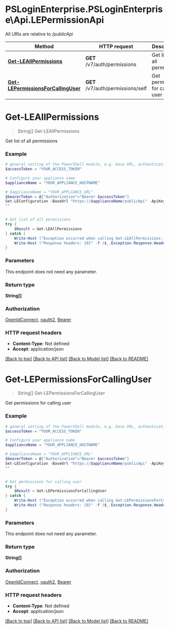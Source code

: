 # PSLoginEnterprise.PSLoginEnterprise\Api.LEPermissionApi

All URIs are relative to */publicApi*

Method | HTTP request | Description
------------- | ------------- | -------------
[**Get-LEAllPermissions**](LEPermissionApi.md#Get-LEAllPermissions) | **GET** /v7/auth/permissions | Get list of all permissions
[**Get-LEPermissionsForCallingUser**](LEPermissionApi.md#Get-LEPermissionsForCallingUser) | **GET** /v7/auth/permissions/self | Get permissions for calling user


<a id="Get-LEAllPermissions"></a>
# **Get-LEAllPermissions**
> String[] Get-LEAllPermissions<br>

Get list of all permissions

### Example
```powershell
# general setting of the PowerShell module, e.g. base URL, authentication, etc
$accessToken = "YOUR_ACCESS_TOKEN"

# Configure your appliance name
$applianceName = "YOUR_APPLIANCE_HOSTNAME"

# $applianceName = "YOUR_APPLIANCE_URL"
$bearerToken = @{"Authorization"="Bearer $accessToken"}
Set-LEConfiguration -BaseUrl "https://$applianceName/publicApi" -ApiKey $bearerToken
""


# Get list of all permissions
try {
    $Result = Get-LEAllPermissions
} catch {
    Write-Host ("Exception occurred when calling Get-LEAllPermissions: {0}" -f ($_.ErrorDetails | ConvertFrom-Json))
    Write-Host ("Response headers: {0}" -f ($_.Exception.Response.Headers | ConvertTo-Json))
}
```

### Parameters
This endpoint does not need any parameter.

### Return type

**String[]**

### Authorization

[OpenIdConnect](../README.md#OpenIdConnect), [oauth2](../README.md#oauth2), [Bearer](../README.md#Bearer)

### HTTP request headers

 - **Content-Type**: Not defined
 - **Accept**: application/json

[[Back to top]](#) [[Back to API list]](../README.md#documentation-for-api-endpoints) [[Back to Model list]](../README.md#documentation-for-models) [[Back to README]](../README.md)

<a id="Get-LEPermissionsForCallingUser"></a>
# **Get-LEPermissionsForCallingUser**
> String[] Get-LEPermissionsForCallingUser<br>

Get permissions for calling user

### Example
```powershell
# general setting of the PowerShell module, e.g. base URL, authentication, etc
$accessToken = "YOUR_ACCESS_TOKEN"

# Configure your appliance name
$applianceName = "YOUR_APPLIANCE_HOSTNAME"

# $applianceName = "YOUR_APPLIANCE_URL"
$bearerToken = @{"Authorization"="Bearer $accessToken"}
Set-LEConfiguration -BaseUrl "https://$applianceName/publicApi" -ApiKey $bearerToken
""


# Get permissions for calling user
try {
    $Result = Get-LEPermissionsForCallingUser
} catch {
    Write-Host ("Exception occurred when calling Get-LEPermissionsForCallingUser: {0}" -f ($_.ErrorDetails | ConvertFrom-Json))
    Write-Host ("Response headers: {0}" -f ($_.Exception.Response.Headers | ConvertTo-Json))
}
```

### Parameters
This endpoint does not need any parameter.

### Return type

**String[]**

### Authorization

[OpenIdConnect](../README.md#OpenIdConnect), [oauth2](../README.md#oauth2), [Bearer](../README.md#Bearer)

### HTTP request headers

 - **Content-Type**: Not defined
 - **Accept**: application/json

[[Back to top]](#) [[Back to API list]](../README.md#documentation-for-api-endpoints) [[Back to Model list]](../README.md#documentation-for-models) [[Back to README]](../README.md)

